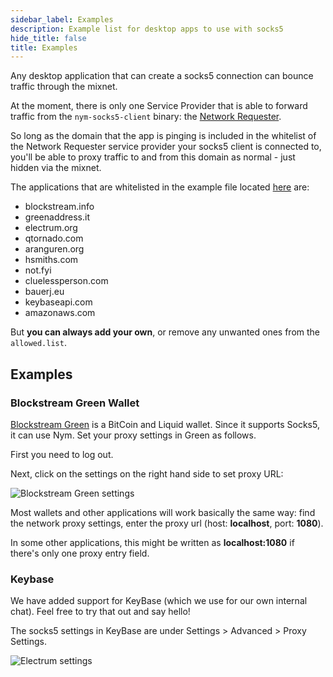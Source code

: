 ```yaml
---
sidebar_label: Examples
description: Example list for desktop apps to use with socks5 
hide_title: false
title: Examples
---
```


Any desktop application that can create a socks5 connection can bounce traffic through the mixnet. 

At the moment, there is only one Service Provider that is able to forward traffic from the `nym-socks5-client` binary: the [Network Requester](/docs/next/run-nym-nodes/nodes/requester). 

So long as the domain that the app is pinging is included in the whitelist of the Network Requester service provider your socks5 client is connected to, you'll be able to proxy traffic to and from this domain as normal - just hidden via the mixnet. 

The applications that are whitelisted in the example file located [here](https://github.com/nymtech/nym/blob/develop/service-providers/network-requester/allowed.list.sample) are: 

* blockstream.info
* greenaddress.it
* electrum.org
* qtornado.com
* aranguren.org
* hsmiths.com
* not.fyi
* cluelessperson.com
* bauerj.eu
* keybaseapi.com
* amazonaws.com
 
But **you can always add your own**, or remove any unwanted ones from the `allowed.list`. 

## Examples
### Blockstream Green Wallet 
[Blockstream Green](https://blockstream.com/green/) is a BitCoin and Liquid wallet. Since it supports Socks5, it can use Nym. Set your proxy settings in Green as follows.

First you need to log out.

Next, click on the settings on the right hand side to set proxy URL:

![Blockstream Green settings](/img/docs/wallet-proxy-settings/blockstream-green.gif)

Most wallets and other applications will work basically the same way: find the network proxy settings, enter the proxy url (host: **localhost**, port: **1080**).

In some other applications, this might be written as **localhost:1080** if there's only one proxy entry field.

### Keybase

We have added support for KeyBase (which we use for our own internal chat). Feel free to try that out and say hello!

The socks5 settings in KeyBase are under Settings > Advanced > Proxy Settings.

![Electrum settings](/img/docs/keybase-settings.gif)
